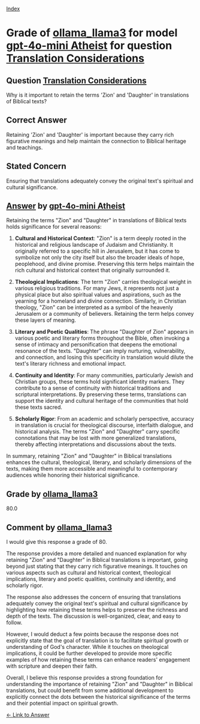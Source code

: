 
[Index](../../../../index.md)
# Grade of [ollama_llama3](../../../grading_models/ollama_llama3.md) for model [gpt-4o-mini Atheist](../../../answering_models/gpt-4o-mini_Atheist.md) for question [Translation Considerations](../../../questions/Translation_Considerations.md)

## Question [Translation Considerations](../../../questions/Translation_Considerations.md)
Why is it important to retain the terms 'Zion' and 'Daughter' in translations of Biblical texts?

## Correct Answer
Retaining 'Zion' and 'Daughter' is important because they carry rich figurative meanings and help maintain the connection to Biblical heritage and teachings.

## Stated Concern
Ensuring that translations adequately convey the original text's spiritual and cultural significance.

## [Answer](../Translation_Considerations.md) by [gpt-4o-mini Atheist](../../../answering_models/gpt-4o-mini_Atheist.md)
Retaining the terms "Zion" and "Daughter" in translations of Biblical texts holds significance for several reasons:

1. **Cultural and Historical Context**: "Zion" is a term deeply rooted in the historical and religious landscape of Judaism and Christianity. It originally referred to a specific hill in Jerusalem, but it has come to symbolize not only the city itself but also the broader ideals of hope, peoplehood, and divine promise. Preserving this term helps maintain the rich cultural and historical context that originally surrounded it.

2. **Theological Implications**: The term "Zion" carries theological weight in various religious traditions. For many Jews, it represents not just a physical place but also spiritual values and aspirations, such as the yearning for a homeland and divine connection. Similarly, in Christian theology, "Zion" can be interpreted as a symbol of the heavenly Jerusalem or a community of believers. Retaining the term helps convey these layers of meaning.

3. **Literary and Poetic Qualities**: The phrase "Daughter of Zion" appears in various poetic and literary forms throughout the Bible, often invoking a sense of intimacy and personification that deepens the emotional resonance of the texts. "Daughter" can imply nurturing, vulnerability, and connection, and losing this specificity in translation would dilute the text's literary richness and emotional impact.

4. **Continuity and Identity**: For many communities, particularly Jewish and Christian groups, these terms hold significant identity markers. They contribute to a sense of continuity with historical traditions and scriptural interpretations. By preserving these terms, translations can support the identity and cultural heritage of the communities that hold these texts sacred.

5. **Scholarly Rigor**: From an academic and scholarly perspective, accuracy in translation is crucial for theological discourse, interfaith dialogue, and historical analysis. The terms "Zion" and "Daughter" carry specific connotations that may be lost with more generalized translations, thereby affecting interpretations and discussions about the texts.

In summary, retaining "Zion" and "Daughter" in Biblical translations enhances the cultural, theological, literary, and scholarly dimensions of the texts, making them more accessible and meaningful to contemporary audiences while honoring their historical significance.

## Grade by [ollama_llama3](../../../grading_models/ollama_llama3.md)
80.0

## Comment by [ollama_llama3](../../../grading_models/ollama_llama3.md)
I would give this response a grade of 80.

The response provides a more detailed and nuanced explanation for why retaining "Zion" and "Daughter" in Biblical translations is important, going beyond just stating that they carry rich figurative meanings. It touches on various aspects such as cultural and historical context, theological implications, literary and poetic qualities, continuity and identity, and scholarly rigor.

The response also addresses the concern of ensuring that translations adequately convey the original text's spiritual and cultural significance by highlighting how retaining these terms helps to preserve the richness and depth of the texts. The discussion is well-organized, clear, and easy to follow.

However, I would deduct a few points because the response does not explicitly state that the goal of translation is to facilitate spiritual growth or understanding of God's character. While it touches on theological implications, it could be further developed to provide more specific examples of how retaining these terms can enhance readers' engagement with scripture and deepen their faith.

Overall, I believe this response provides a strong foundation for understanding the importance of retaining "Zion" and "Daughter" in Biblical translations, but could benefit from some additional development to explicitly connect the dots between the historical significance of the terms and their potential impact on spiritual growth.

[&lt;- Link to Answer](../Translation_Considerations.md)
